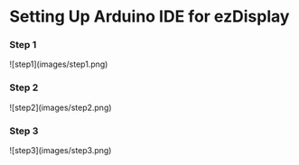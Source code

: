 <h1> Setting Up Arduino IDE for ezDisplay </h1>

<h3> Step 1 </h3>
![step1](images/step1.png)

<h3> Step 2 </h3>
![step2](images/step2.png)

<h3> Step 3 </h3>
![step3](images/step3.png)
